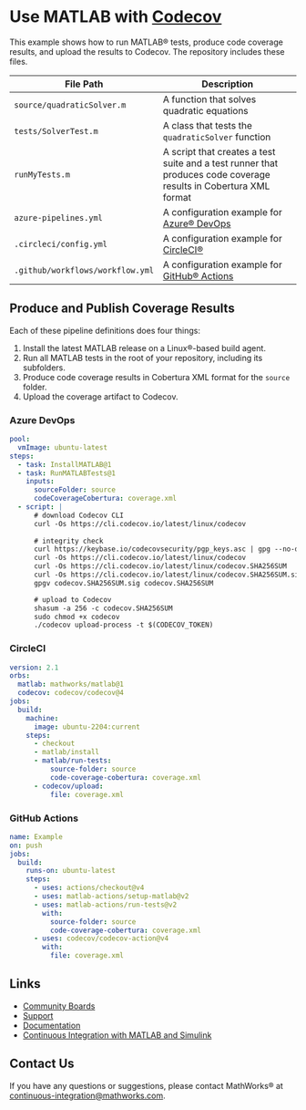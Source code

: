 # Use MATLAB with [Codecov](https://codecov.io)

This example shows how to run MATLAB&reg; tests, produce code coverage results, and upload the results to Codecov. The repository includes these files.

| **File Path**                        | **Description**                                                                                                                                       |
|--------------------------------------|-------------------------------------------------------------------------------------------------------------------------------------------------------|
| `source/quadraticSolver.m` | A function that solves quadratic equations                                                                                            |
| `tests/SolverTest.m`      | A class that tests the `quadraticSolver` function                                                                                          |
| `runMyTests.m`      | A script that creates a test suite and a test runner that produces code coverage results in Cobertura XML format                                                                                          |
| `azure-pipelines.yml`                | A configuration example for [Azure&reg; DevOps](https://marketplace.visualstudio.com/items?itemName=MathWorks.matlab-azure-devops-extension) |
| `.circleci/config.yml`               | A configuration example for [CircleCI&reg;](https://circleci.com/orbs/registry/orb/mathworks/matlab)
| `.github/workflows/workflow.yml`     | A configuration example for [GitHub&reg; Actions](https://github.com/matlab-actions)

## Produce and Publish Coverage Results
Each of these pipeline definitions does four things:

1) Install the latest MATLAB release on a Linux&reg;-based build agent.
2) Run all MATLAB tests in the root of your repository, including its subfolders.
3) Produce code coverage results in Cobertura XML format for the `source` folder.
4) Upload the coverage artifact to Codecov.

### Azure DevOps

```yml
pool:
  vmImage: ubuntu-latest
steps:
  - task: InstallMATLAB@1
  - task: RunMATLABTests@1
    inputs:
      sourceFolder: source
      codeCoverageCobertura: coverage.xml
  - script: |
      # download Codecov CLI
      curl -Os https://cli.codecov.io/latest/linux/codecov
      
      # integrity check
      curl https://keybase.io/codecovsecurity/pgp_keys.asc | gpg --no-default-keyring --keyring trustedkeys.gpg --import # One-time step  
      curl -Os https://cli.codecov.io/latest/linux/codecov
      curl -Os https://cli.codecov.io/latest/linux/codecov.SHA256SUM
      curl -Os https://cli.codecov.io/latest/linux/codecov.SHA256SUM.sig
      gpgv codecov.SHA256SUM.sig codecov.SHA256SUM

      # upload to Codecov 
      shasum -a 256 -c codecov.SHA256SUM
      sudo chmod +x codecov
      ./codecov upload-process -t $(CODECOV_TOKEN)
```

### CircleCI

```yml
version: 2.1
orbs:
  matlab: mathworks/matlab@1
  codecov: codecov/codecov@4
jobs:
  build:
    machine:
      image: ubuntu-2204:current
    steps:
      - checkout
      - matlab/install
      - matlab/run-tests:
          source-folder: source
          code-coverage-cobertura: coverage.xml
      - codecov/upload: 
          file: coverage.xml
```

### GitHub Actions

```yml
name: Example
on: push
jobs:
  build:
    runs-on: ubuntu-latest
    steps:
      - uses: actions/checkout@v4
      - uses: matlab-actions/setup-matlab@v2
      - uses: matlab-actions/run-tests@v2
        with:
          source-folder: source
          code-coverage-cobertura: coverage.xml
      - uses: codecov/codecov-action@v4
        with:
          file: coverage.xml
```

## Links
- [Community Boards](https://community.codecov.io)
- [Support](https://codecov.io/support)
- [Documentation](https://docs.codecov.io)
- [Continuous Integration with MATLAB and Simulink](https://www.mathworks.com/solutions/continuous-integration.html)

## Contact Us
If you have any questions or suggestions, please contact MathWorks&reg; at [continuous-integration@mathworks.com](mailto:continuous-integration@mathworks.com).

